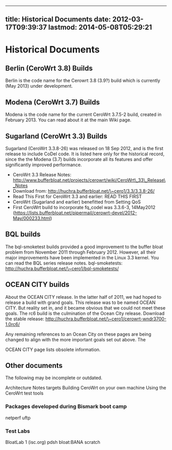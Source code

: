 
---
title: Historical Documents
date: 2012-03-17T09:39:37
lastmod: 2014-05-08T05:29:21
---
Historical Documents
====================

Berlin (CeroWrt 3.8) Builds
---------------------------

Berlin is the code name for the Cerowrt 3.8 (3.9?) build which is
currently (May 2013) under development.

Modena (CeroWrt 3.7) Builds
---------------------------

Modena is the code name for the current CeroWrt 3.7.5-2 build, created
in February 2013. You can read about it at the main Wiki page.

Sugarland (CeroWrt 3.3) Builds
------------------------------

Sugarland (CeroWrt 3.3.8-26) was released on 18 Sep 2012, and is the
first release to include CoDel code. It is listed here only for the
historical record, since the the Modena (3.7) builds incorporate all its
features and offer significantly improved performance.

-   CeroWrt 3.3 Release Notes:
    http://www.bufferbloat.net/projects/cerowrt/wiki/CeroWrt\_33\_Release\_Notes
-   Download from: http://huchra.bufferbloat.net/\~cero1/3.3/3.3.8-26/
-   Read This First for CeroWrt 3.3 and earlier: <link>READ THIS
    FIRST</link>
-   CeroWrt (Sugarland and earlier) benefitted from <link>Setting
    QoS</link>
-   First CeroWrt build to incorporate fq\_codel was 3.3.6-3,
    14May2012 (https://lists.bufferbloat.net/pipermail/cerowrt-devel/2012-May/000233.html)

BQL builds
----------

The bql-smoketest builds provided a good improvement to the buffer bloat
problem from November 2011 through February 2012. However, all their
major improvements have been implemented in the Linux 3.3 kernel. You
can read the <link>BQL series release notes</link>. bql-smoketests:
http://huchra.bufferbloat.net/\~cero1/bql-smoketests/

OCEAN CITY builds
-----------------

About the OCEAN CITY release. In the latter half of 2011, we had hoped
to release a build with grand goals. This release was to be named OCEAN
CITY. But reality set in, and it became obvious that we could not meet
these goals. The rc6 build is the culmination of the Ocean City release.
Download the stable release:
http://huchra.bufferbloat.net/\~cero1/cerowrt-wndr3700-1.0rc6/

Any remaining references to an Ocean City on these pages are being
changed to align with the more important goals set out above. The
<link>OCEAN CITY</link> page lists obsolete information.

Other documents
---------------

The following may be incomplete or outdated.

<link>Architecture Notes</link>

<link>targets</link>

<link>Building CeroWrt on your own machine</link>

<link>Using the CeroWrt test tools</link>

### Packages developed during Bismark boot camp

<link>netperf</link>

<link>uftp</link>

### Test Labs

<link>BloatLab 1</link> (isc.org)

<link>pdsh</link>

<link>bloat:BANA</link>

<link>scratch</link>
